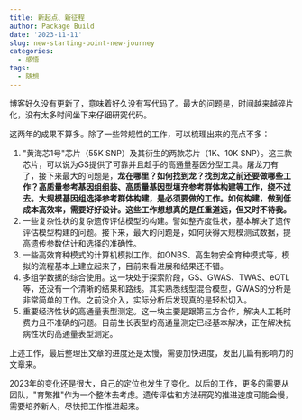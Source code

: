 ```yaml
---
title: 新起点、新征程
author: Package Build
date: '2023-11-11'
slug: new-starting-point-new-journey
categories:
  - 感悟
tags:
  - 随想
---
```


博客好久没有更新了，意味着好久没有写代码了。最大的问题是，时间越来越碎片化，没有太多时间坐下来仔细研究代码。

这两年的成果不算多。除了一些常规性的工作，可以梳理出来的亮点不多：

1.  "黄海芯1号"芯片（55K SNP）及其衍生的两款芯片（1K、10K SNP）。这三款芯片，可以说为GS提供了可靠并且趁手的高通量基因分型工具。屠龙刀有了，接下来最大的问题是，**龙在哪里？如何找到龙？找到龙之前还要做哪些工作？高质量参考基因组组装、高质量基因型填充参考群体构建等工作，绕不过去。大规模基因组选择参考群体构建，是必须要做的工作。如何构建，做到低成本高效率，需要好好设计。这些工作想想真的是任重道远，但又时不待我。**
2.  一些复杂性状的复杂遗传评估模型的构建。譬如整齐度性状，基本解决了遗传评估模型构建的问题。接下来，最大的问题是，如何获得大规模测试数据，提高遗传参数估计和选择的准确性。
3.  一些高效育种模式的计算机模拟工作。如ONBS、高生物安全育种模式等，模拟的流程基本上建立起来了，目前来看进展和结果还不错。
4.  多组学数据的综合使用。这一块处于探索阶段，GS、GWAS、TWAS、eQTL等，还没有一个清晰的结果和路线。其实熟悉线型混合模型，GWAS的分析是非常简单的工作。之前没介入，实际分析后发现真的是轻松切入。
5.  重要经济性状的高通量表型测定。这一块主要是跟第三方合作，解决人工耗时费力且不准确的问题。目前生长表型的高通量测定已经基本解决，正在解决抗病性状的高通量表型测定。

上述工作，最后整理出文章的进度还是太慢，需要加快进度，发出几篇有影响力的文章来。

2023年的变化还是很大，自己的定位也发生了变化。以后的工作，更多的需要从团队，\"育繁推\"作为一个整体去考虑。遗传评估和方法研究的推进速度可能会慢，需要培养新人，尽快把工作推进起来。
